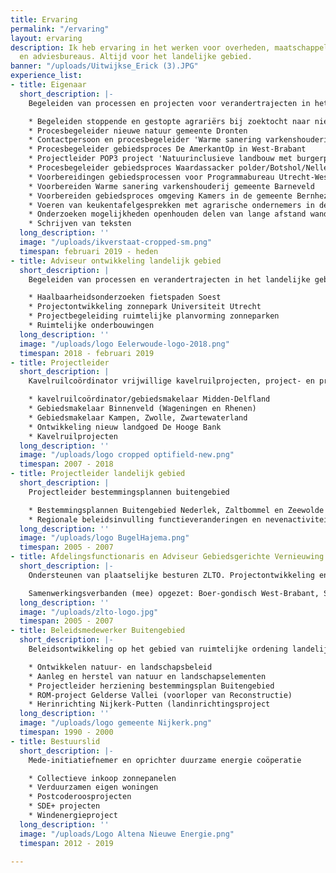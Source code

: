```yaml
---
title: Ervaring
permalink: "/ervaring"
layout: ervaring
description: Ik heb ervaring in het werken voor overheden, maatschappelijke organisaties
  en adviesbureaus. Altijd voor het landelijke gebied.
banner: "/uploads/Uitwijkse_Erick (3).JPG"
experience_list:
- title: Eigenaar
  short_description: |-
    Begeleiden van processen en projecten voor verandertrajecten in het landelijke gebied

    * Begeleiden stoppende en gestopte agrariërs bij zoektocht naar nieuwe functie gebouwen (VABIMPULS provincie Noord-Brabant)
    * Procesbegeleider nieuwe natuur gemeente Dronten
    * Contactpersoon en procesbegeleider 'Warme sanering varkenshouderij Barneveld'
    * Procesbegeleider gebiedsproces De AmerkantOp in West-Brabant
    * Projectleider POP3 project 'Natuurinclusieve landbouw met burgerparticipatie'
    * Procesbegeleider gebiedsproces Waardassacker polder/Botshol/Nellestein (Abcoude) voor Programmabureau Utrecht-West
    * Voorbereidingen gebiedsprocessen voor Programmabureau Utrecht-West (Zegveld, Zouweboezem, Oudewater)
    * Voorbereiden Warme sanering varkenshouderij gemeente Barneveld
    * Voorbereiden gebiedsproces omgeving Kamers in de gemeente Bernheze
    * Voeren van keukentafelgesprekken met agrarische ondernemers in de gemeente Molenlanden en in de gemeente Rhenen
    * Onderzoeken mogelijkheden openhouden delen van lange afstand wandelroutes van Wandelnet
    * Schrijven van teksten
  long_description: ''
  image: "/uploads/ikverstaat-cropped-sm.png"
  timespan: februari 2019 - heden
- title: Adviseur ontwikkeling landelijk gebied
  short_description: |
    Begeleiden van processen en verandertrajecten in het landelijke gebied

    * Haalbaarheidsonderzoeken fietspaden Soest
    * Projectontwikkeling zonnepark Universiteit Utrecht
    * Projectbegeleiding ruimtelijke planvorming zonneparken
    * Ruimtelijke onderbouwingen
  long_description: ''
  image: "/uploads/logo Eelerwoude-logo-2018.png"
  timespan: 2018 - februari 2019
- title: Projectleider
  short_description: |
    Kavelruilcoördinator vrijwillige kavelruilprojecten, project- en procesbegeleiding plattelandsontwikkelingsprojecten

    * kavelruilcoördinator/gebiedsmakelaar Midden-Delfland
    * Gebiedsmakelaar Binnenveld (Wageningen en Rhenen)
    * Gebiedsmakelaar Kampen, Zwolle, Zwartewaterland
    * Ontwikkeling nieuw landgoed De Hooge Bank
    * Kavelruilprojecten
  long_description: ''
  image: "/uploads/logo cropped optifield-new.png"
  timespan: 2007 - 2018
- title: Projectleider landelijk gebied
  short_description: |
    Projectleider bestemmingsplannen buitengebied

    * Bestemmingsplannen Buitengebied Nederlek, Zaltbommel en Zeewolde
    * Regionale beleidsinvulling functieveranderingen en nevenactiviteiten Regio De Vall
  long_description: ''
  image: "/uploads/logo BugelHajema.png"
  timespan: 2005 - 2007
- title: Afdelingsfunctionaris en Adviseur Gebiedsgerichte Vernieuwing
  short_description: |-
    Ondersteunen van plaatselijke besturen ZLTO. Projectontwikkeling en -leiding projecten met agrarische ondernemers, gemeenten, natuurorganisaties en waterschappen.

    Samenwerkingsverbanden (mee) opgezet: Boer-gondisch West-Brabant, Streekproducten Brabantse Wal Asperges, Verenigingen van glastuinders in Zevenbergen en Etten-Leur, agrarische natuurverenigingen (ANV Drimmelen & Moerdijk, ANV Slagenland, ANV Baarle-Nassau e.o.).
  long_description: ''
  image: "/uploads/zlto-logo.jpg"
  timespan: 2005 - 2007
- title: Beleidsmedewerker Buitengebied
  short_description: |-
    Beleidsontwikkeling op het gebied van ruimtelijke ordening landelijke gebied

    * Ontwikkelen natuur- en landschapsbeleid
    * Aanleg en herstel van natuur en landschapselementen
    * Projectleider herziening bestemmingsplan Buitengebied
    * ROM-project Gelderse Vallei (voorloper van Reconstructie)
    * Herinrichting Nijkerk-Putten (landinrichtingsproject
  long_description: ''
  image: "/uploads/logo gemeente Nijkerk.png"
  timespan: 1990 - 2000
- title: Bestuurslid
  short_description: |-
    Mede-initiatiefnemer en oprichter duurzame energie coöperatie

    * Collectieve inkoop zonnepanelen
    * Verduurzamen eigen woningen
    * Postcoderoosprojecten
    * SDE+ projecten
    * Windenergieproject
  long_description: ''
  image: "/uploads/Logo Altena Nieuwe Energie.png"
  timespan: 2012 - 2019

---
```

